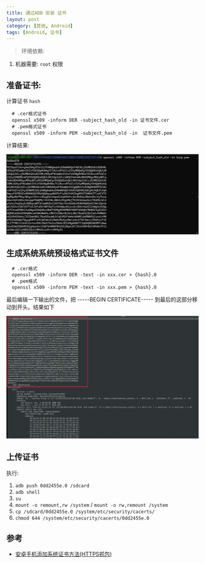 ```yaml
---
title: 通过ADB 安装 证书
layout: post
category: [其他, Android]
tags: [Android, 证书]
---
```


> 环境依赖:

1. 机器需要: `root` 权限


## 准备证书:

计算证书 `hash`

```shell
  # .cer格式证书
  openssl x509 -inform DER -subject_hash_old -in 证书文件.cer
  # .pem格式证书
  openssl x509 -inform PEM -subject_hash_old -in  证书文件.pem
```
计算结果:

![](../../../assets/posts/其他/Android/20240918/img.png)

## 生成系统系统预设格式证书文件

```shell
  # .cer格式
  openssl x509 -inform DER -text -in xxx.cer > {hash}.0
  # .pem格式
  openssl x509 -inform PEM -text -in xxx.pem > {hash}.0
```
最后编辑一下输出的文件，把 -----BEGIN CERTIFICATE----- 到最后的这部分移动到开头。结果如下

![](../../../assets/posts/其他/Android/20240918/img_1.png)


## 上传证书

执行:
1. `adb push 0dd2455e.0 /sdcard`
2. `adb shell`
3. `su`
4. `mount -o remount,rw /system` / `mount -o rw,remount /system`
5. `cp /sdcard/0dd2455e.0 /system/etc/security/cacerts/`
6. `chmod 644 /system/etc/security/cacerts/0dd2455e.0`


## 参考

  - [安卓手机添加系统证书方法(HTTPS抓包)](https://www.cnblogs.com/zj420255586/p/14652194.html)
